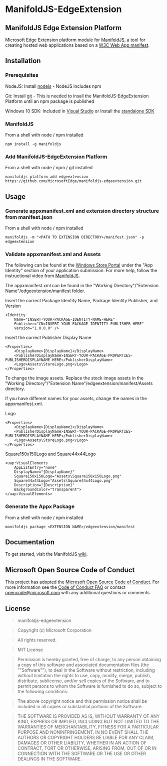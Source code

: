 # ManifoldJS-EdgeExtension

## ManifoldJS Edge Extension Platform

Microsoft Edge Extension platform module for [ManifoldJS](https://github.com/manifoldjs/ManifoldJS), a tool for creating hosted web applications based on a [W3C Web App manifest](http://www.w3.org/TR/appmanifest/).

## Installation

### Prerequisites

NodeJS: Install [nodejs](https://nodejs.org/) - NodeJS includes npm

Git: Install [git](https://git-scm.com/) - This is needed to insall the ManifoldJS-EdgeExtension Platform until an npm package is published

Windows 10 SDK: Included in [Visual Studio](https://www.visualstudio.com/) or Install the [standalone SDK](https://developer.microsoft.com/en-us/windows/downloads/windows-10-sdk)

### ManifoldJS

From a shell with node / npm installed
```
npm install -g manifoldjs
```

### Add ManifoldJS-EdgeExtension Platform

From a shell with node / npm / git installed
```
manifoldjs platform add edgeextension https://github.com/MicrosoftEdge/manifoldjs-edgeextension.git
```

## Usage

### Generate appxmanifest.xml and extension directory structure from manifest.json

From a shell with node / npm installed
```
manifoldjs -m "<PATH TO EXTENSION DIRECTORY>/manifest.json" -p edgeextension
```


### Validate appxmanifest.xml and Assets

The following can be found at the [Windows Store Portal](https://dev.windows.com/) under the "App Identity" section of your application submission.
For more help, follow the instructional video from [ManifoldJS](http://manifoldjs.com/).

The appxmanifest.xml can be found in the "Working Directory"/"Extension Name"/edgeextension/manifest folder.

Insert the correct Package Identity Name, Package Identity Publisher, and Version
```
<Identity 
	Name="INSERT-YOUR-PACKAGE-IDENTITY-NAME-HERE" 
	Publisher="CN=INSERT-YOUR-PACKAGE-IDENTITY-PUBLISHER-HERE" 
	Version="1.0.0.0" />
```

Insert the correct Publisher Display Name
```
<Properties> 
	<DisplayName>{DisplayName}</DisplayName> 
	<PublisherDisplayName>INSERT-YOUR-PACKAGE-PROPERTIES-PUBLISHERDISPLAYNAME-HERE</PublisherDisplayName>
	<Logo>Assets\StoreLogo.png</Logo> 
</Properties> 
```

To change the image assets. Replace the stock image assets in the "Working Directory"/"Extension Name"/edgeextension/manifest/Assets directory. 

If you have different names for your assets, change the names in the appxmanifest.xml.

Logo
```
<Properties> 
	<DisplayName>{DisplayName}</DisplayName> 
	<PublisherDisplayName>INSERT-YOUR-PACKAGE-PROPERTIES-PUBLISHERDISPLAYNAME-HERE</PublisherDisplayName>
	<Logo>Assets\StoreLogo.png</Logo> 
</Properties> 
```

Square150x150Logo and Square44x44Logo
```
<uap:VisualElements
	AppListEntry="none"
	DisplayName="{DisplayName}"
	Square150x150Logo="Assets\Square150x150Logo.png"
	Square44x44Logo="Assets\Square44x44Logo.png"
	Description="{Description}"
	BackgroundColor="transparent">
</uap:VisualElements>
```

### Generate the Appx Package
From a shell with node / npm installed
```
manifoldjs package <EXTENSION NAME>/edgeextension/manifest
```

## Documentation
To get started, visit the ManifoldJS [wiki](https://github.com/manifoldjs/ManifoldJS/wiki).

## Microsoft Open Source Code of Conduct
This project has adopted the [Microsoft Open Source Code of Conduct](https://opensource.microsoft.com/codeofconduct/). For more information see the [Code of Conduct FAQ](https://opensource.microsoft.com/codeofconduct/faq/) or contact [opencode@microsoft.com](mailto:opencode@microsoft.com) with any additional questions or comments.

## License

>manifoldjs-edgeextension

>Copyright (c) Microsoft Corporation

>All rights reserved.

>MIT License

>Permission is hereby granted, free of charge, to any person obtaining a copy of this software and associated documentation files (the ""Software""), to deal in the Software without restriction, including without limitation the rights to use, copy, modify, merge, publish, distribute, sublicense, and/or sell copies of the Software, and to permit persons to whom the Software is furnished to do so, subject to the following conditions:

>The above copyright notice and this permission notice shall be included in all copies or substantial portions of the Software.

>THE SOFTWARE IS PROVIDED AS IS, WITHOUT WARRANTY OF ANY KIND, EXPRESS OR IMPLIED, INCLUDING BUT NOT LIMITED TO THE WARRANTIES OF MERCHANTABILITY, FITNESS FOR A PARTICULAR PURPOSE AND NONINFRINGEMENT. IN NO EVENT SHALL THE AUTHORS OR COPYRIGHT HOLDERS BE LIABLE FOR ANY CLAIM, DAMAGES OR OTHER LIABILITY, WHETHER IN AN ACTION OF CONTRACT, TORT OR OTHERWISE, ARISING FROM, OUT OF OR IN CONNECTION WITH THE SOFTWARE OR THE USE OR OTHER DEALINGS IN THE SOFTWARE.
